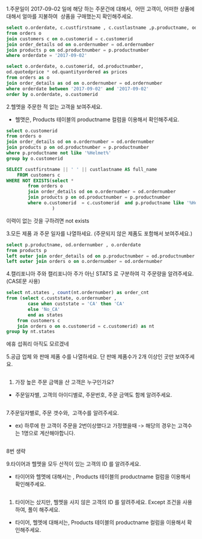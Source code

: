 1.주문일이 2017-09-02 일에 해당 하는 주문건에 대해서,  어떤 고객이, 어떠한 상품에 대해서 얼마를 지불하여  상품을 구매했는지 확인해주세요.

```sql
select o.orderdate, c.custfirstname , c.custlastname ,p.productname, od.quotedprice * od.quantityordered as prices 
from orders o
join customers c on o.customerid = c.customerid
join order_details od on o.ordernumber = od.ordernumber
join products p on od.productnumber = p.productnumber 
where orderdate = '2017-09-02'
```
```sql
select o.orderdate, o.customerid, od.productnumber,
od.quotedprice * od.quantityordered as prices
from orders as o
join order_details as od on o.ordernumber = od.ordernumber
where orderdate between '2017-09-02' and '2017-09-02'
order by o.orderdate, o.customerid
```

2.헬멧을 주문한 적 없는 고객을 보여주세요.

- 헬맷은, Products 테이블의 productname 컬럼을 이용해서 확인해주세요.

```sql
select o.customerid 
from orders o 
join order_details od on o.ordernumber = od.ordernumber
join products p on od.productnumber = p.productnumber 
where p.productname not like '%Helmet%'
group by o.customerid
```
```sql
SELECT custfirstname || ' ' || custlastname AS full_name
	FROM customers c
WHERE NOT EXISTS(select *
		from orders o 
		join order_details od on o.ordernumber = od.ordernumber
		join products p on od.productnumber = p.productnumber 
		where o.customerid  = c.customerid  and p.productname like '%Helmet%'
                 )
```
이력이 없는 것을 구하려면 not exists

3.모든 제품 과 주문 일자를 나열하세요. (주문되지 않은 제품도 포함해서 보여주세요.)

```sql
select p.productname, od.ordernumber , o.orderdate 
from products p
left outer join order_details od on p.productnumber = od.productnumber 
left outer join orders o on o.ordernumber = od.ordernumber 
```

4.캘리포니아 주와 캘리포니아 주가 아닌 STATS 로 구분하여 각 주문량을 알려주세요. (CASE문 사용)

```sql
select nt.states , count(nt.ordernumber) as order_cnt
from (select c.custstate, o.ordernumber , 
		case when custstate = 'CA' then 'CA'
		else 'No_CA' 
		end as states
	from customers c
	join orders o on o.customerid = c.customerid) as nt
group by nt.states

```
에휴 섭쿼리 아직도 모르겠네

5.공급 업체 와 판매 제품 수를 나열하세요. 단 판매 제품수가 2개 이상인 곳만 보여주세요.

```sql

```

1. 가장 높은 주문 금액을 산 고객은 누구인가요?
- 주문일자별, 고객의 아이디별로, 주문번호, 주문 금액도 함께 알려주세요.

```sql

```

7.주문일자별로, 주문 갯수와,  고객수를 알려주세요.

- ex) 하루에 한 고객이 주문을 2번이상했다고 가정했을때 -> 해당의 경우는 고객수는 1명으로 계산해야합니다.

```sql

```

8번 생략

9.타이어과 헬멧을 모두 산적이 있는 고객의 ID 를 알려주세요.

- 타이어와 헬멧에 대해서는 , Products 테이블의 productname 컬럼을 이용해서 확인해주세요.

```sql

```

1. 타이어는 샀지만, 헬멧을 사지 않은 고객의 ID 를 알려주세요. Except 조건을 사용하여, 풀이 해주세요.
- 타이어, 헬멧에 대해서는, Products 테이블의 productname 컬럼을 이용해서 확인해주세요.
